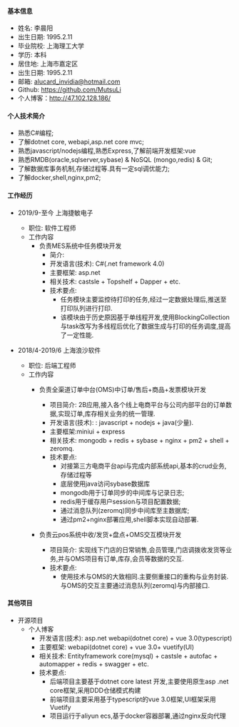 #### 基本信息
 * 姓名: 李晨阳
 * 出生日期: 1995.2.11
 * 毕业院校: 上海理工大学
 * 学历: 本科
 * 居住地: 上海市嘉定区
 * 出生日期: 1995.2.11
 * 邮箱: alucard_invidia@hotmail.com
 * Github: https://github.com/MutsuLi
 * 个⼈博客：http://47.102.128.186/

#### 个⼈技术简介
 * 熟悉C#编程;
 * 了解dotnet core, webapi,asp.net core mvc;
 * 熟悉javascript/nodejs编程,熟悉Express,了解前端开发框架:vue
 * 熟悉RMDB(oracle,sqlserver,sybase) & NoSQL (mongo,redis) & Git;
 * 了解数据库事务机制,存储过程等.具有一定sql调优能力;
 * 了解docker,shell,nginx,pm2;

#### ⼯作经历         
* 2019/9-至今 上海捷敏电子
    * 职位: 软件工程师
    * 工作内容
        * 负责MES系统中任务模块开发
            * 简介: 
            * 开发语言(技术): C#(.net framework 4.0)
            * 主要框架: asp.net
            * 相关技术: castsle + Topshelf + Dapper + etc.
            * 技术要点:
                * 任务模块主要监控待打印的任务,经过一定数据处理后,推送至打印队列进行打印.
                * 该模块由于历史原因基于单线程开发,使用BlockingCollection与task改写为多线程后优化了数据生成与打印的任务调度,提高了一定性能.              

* 2018/4-2019/6 上海浪沙软件
    * 职位: 后端工程师
    * 工作内容
        * 负责全渠道订单中台(OMS)中订单/售后+商品+发票模块开发
            * 项目简介: 2B应用,接入各个线上电商平台与公司内部平台的订单数据,实现订单,库存相关业务的统一管理.
            * 开发语言(技术): : javascript + nodejs + java(少量).
            * 主要框架:miniui + express
            * 相关技术: mongodb + redis + sybase + nginx + pm2 + shell + zeromq.
            * 技术要点:
                * 对接第三方电商平台api与完成内部系统api,基本的crud业务,存储过程等
                * 底层使用java访问sybase数据库
                * mongodb用于订单同步的中间库与记录日志;
                * redis用于缓存用户session与项目配置数据;
                * 通过消息队列(zeromq)同步中间库至主数据库;
                * 通过pm2+nginx部署应用,shell脚本实现自动部署.

        * 负责云pos系统中收/发货+盘点+OMS交互模块开发
            * 项目简介: 实现线下门店的日常销售,会员管理,门店调拨收发货等业务,并与OMS项目有订单,库存,会员等数据的交互.
            * 技术要点:
                * 使用技术与OMS的大致相同.主要侧重接口的重构与业务封装.与OMS的交互主要通过消息队列(zeromq)与内部接口.

#### 其他项目
* 开源项目
    * 个人博客
        * 开发语言(技术): asp.net webapi(dotnet core) + vue 3.0(typescript)
        * 主要框架: webapi(dotnet core) + vue 3.0+ vuetify(UI)
        * 相关技术: Entityframework core(mysql) + castsle + autofac + automapper + redis + swagger + etc.
        * 技术要点:
            * 后端项目主要基于dotnet core latest 开发,主要使用原生asp .net core框架,采用DDD仓储模式构建
            * 前端项目主要采用基于typescript的vue 3.0框架,UI框架采用Vuetify
            * 项目运行于aliyun ecs,基于docker容器部署,通过nginx反向代理